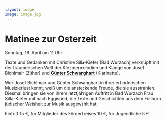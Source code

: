```yaml
---
layout: image
image: image.jpg
---
```


# Matinee zur Osterzeit 
   

Sonntag, 16. April um 11 Uhr

Texte und Gedanken mit Christine Silla-Kiefer (Bad Wurzach),verknüpft mit der träumerischen Welt der Klezmermelodien und Klänge von Josef Bichlmair (Zither) und [**Günter Schwanghart**](https://www.schwanghart.de/) (Klarinette).
  
Wer Josef Bichlmair und Günter Schwanghart in ihrer erfinderischen Musizierlust kennt, weiß um die ansteckende Freude, die sie ausstrahlen. Diesmal bringen sie von ihrem letztjährigen Auftritt in Bad Wurzach Frau Silla-Kiefer mit nach Eggisried, die Texte und Geschichten aus dem Füllhorn jüdischer Weisheit zur Musik ausgewählt hat.

Eintritt 15 €, für Mitglieder des Förderkreises 10 €,
für Jugendliche 5 € 